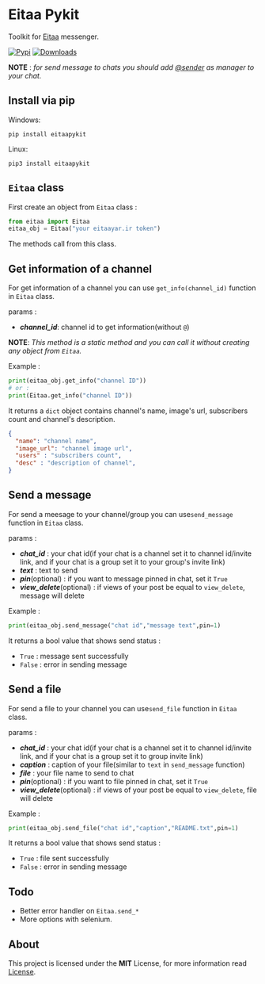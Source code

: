 # Eitaa Pykit
Toolkit for [Eitaa](https://eitaa.com/) messenger.

[![Pypi](https://img.shields.io/pypi/v/eitaa-pykit)](https://pypi.org/project/Eitaa-PyKit)
[![Downloads](https://img.shields.io/pypi/dm/eitaa-pykit)](https://pypi.org/project/Eitaa-PyKit)

**NOTE** : *for send message to chats you should add [@sender](https://eitaa.com/sender) as manager to your chat.*

## Install via pip
Windows:
```
pip install eitaapykit
```
Linux:
```
pip3 install eitaapykit
```
## `Eitaa` class
First create an object from `Eitaa` class :
```py
from eitaa import Eitaa
eitaa_obj = Eitaa("your eitaayar.ir token")
```
The methods call from this class.

## Get information of a channel
For get information of a channel you can use `get_info(channel_id)` function in `Eitaa` class.

params :
- ***channel_id***: channel id to get information(without `@`)

**NOTE**: *This method is a static method and you can call it without creating any object from `Eitaa`.*

Example :
```py
print(eitaa_obj.get_info("channel ID"))
# or :
print(Eitaa.get_info("channel ID"))
```

It returns a `dict` object contains channel's name, image's url, subscribers count and channel's description.
```json
{
  "name": "channel name",
  "image_url": "channel image url",
  "users" : "subscribers count",
  "desc" : "description of channel",
}
```

## Send a message
For send a meesage to your channel/group you can use`send_message` function in `Eitaa` class.

params :
- ***chat_id*** : your chat id(if your chat is a channel set it to channel id/invite link, and if your chat is a group set it to your group's invite link)
- ***text*** : text to send
- ***pin***(optional) : if you want to message pinned in chat, set it `True`
- ***view_delete***(optional) : if views of your post be equal to `view_delete`, message will delete

Example :
```py
print(eitaa_obj.send_message("chat id","message text",pin=1)
```

It returns a bool value that shows send status :
- `True` : message sent successfully
- `False` : error in sending message

## Send a file
For send a file to your channel you can use`send_file` function in `Eitaa` class.

params :
- ***chat_id*** : your chat id(if your chat is a channel set it to channel id/invite link, and if your chat is a group set it to group invite link)
- ***caption*** : caption of your file(similar to `text` in `send_message` function)
- ***file*** : your file name to send to chat
- ***pin***(optional) : if you want to file pinned in chat, set it `True`
- ***view_delete***(optional) : if views of your post be equal to `view_delete`, file will delete

Example :
```py
print(eitaa_obj.send_file("chat id","caption","README.txt",pin=1)
```
It returns a bool value that shows send status :
- `True` : file sent successfully
- `False` : error in sending message

## Todo
- Better error handler on `Eitaa.send_*`
- More options with selenium.

## About
This project is licensed under the **MIT** License, for more information read [License](LICENSE).
